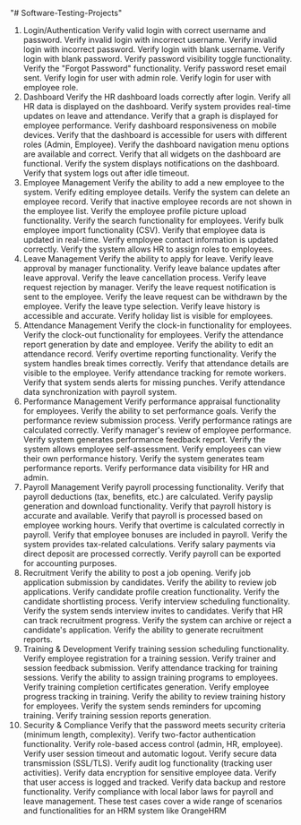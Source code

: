 "# Software-Testing-Projects" 

1. Login/Authentication
Verify valid login with correct username and password.
Verify invalid login with incorrect username.
Verify invalid login with incorrect password.
Verify login with blank username.
Verify login with blank password.
Verify password visibility toggle functionality.
Verify the "Forgot Password" functionality.
Verify password reset email sent.
Verify login for user with admin role.
Verify login for user with employee role.
2. Dashboard
Verify the HR dashboard loads correctly after login.
Verify all HR data is displayed on the dashboard.
Verify system provides real-time updates on leave and attendance.
Verify that a graph is displayed for employee performance.
Verify dashboard responsiveness on mobile devices.
Verify that the dashboard is accessible for users with different roles (Admin, Employee).
Verify the dashboard navigation menu options are available and correct.
Verify that all widgets on the dashboard are functional.
Verify the system displays notifications on the dashboard.
Verify that system logs out after idle timeout.
3. Employee Management
Verify the ability to add a new employee to the system.
Verify editing employee details.
Verify the system can delete an employee record.
Verify that inactive employee records are not shown in the employee list.
Verify the employee profile picture upload functionality.
Verify the search functionality for employees.
Verify bulk employee import functionality (CSV).
Verify that employee data is updated in real-time.
Verify employee contact information is updated correctly.
Verify the system allows HR to assign roles to employees.
4. Leave Management
Verify the ability to apply for leave.
Verify leave approval by manager functionality.
Verify leave balance updates after leave approval.
Verify the leave cancellation process.
Verify leave request rejection by manager.
Verify the leave request notification is sent to the employee.
Verify the leave request can be withdrawn by the employee.
Verify the leave type selection.
Verify leave history is accessible and accurate.
Verify holiday list is visible for employees.
5. Attendance Management
Verify the clock-in functionality for employees.
Verify the clock-out functionality for employees.
Verify the attendance report generation by date and employee.
Verify the ability to edit an attendance record.
Verify overtime reporting functionality.
Verify the system handles break times correctly.
Verify that attendance details are visible to the employee.
Verify attendance tracking for remote workers.
Verify that system sends alerts for missing punches.
Verify attendance data synchronization with payroll system.
6. Performance Management
Verify performance appraisal functionality for employees.
Verify the ability to set performance goals.
Verify the performance review submission process.
Verify performance ratings are calculated correctly.
Verify manager's review of employee performance.
Verify system generates performance feedback report.
Verify the system allows employee self-assessment.
Verify employees can view their own performance history.
Verify the system generates team performance reports.
Verify performance data visibility for HR and admin.
7. Payroll Management
Verify payroll processing functionality.
Verify that payroll deductions (tax, benefits, etc.) are calculated.
Verify payslip generation and download functionality.
Verify that payroll history is accurate and available.
Verify that payroll is processed based on employee working hours.
Verify that overtime is calculated correctly in payroll.
Verify that employee bonuses are included in payroll.
Verify the system provides tax-related calculations.
Verify salary payments via direct deposit are processed correctly.
Verify payroll can be exported for accounting purposes.
8. Recruitment
Verify the ability to post a job opening.
Verify job application submission by candidates.
Verify the ability to review job applications.
Verify candidate profile creation functionality.
Verify the candidate shortlisting process.
Verify interview scheduling functionality.
Verify the system sends interview invites to candidates.
Verify that HR can track recruitment progress.
Verify the system can archive or reject a candidate's application.
Verify the ability to generate recruitment reports.
9. Training & Development
Verify training session scheduling functionality.
Verify employee registration for a training session.
Verify trainer and session feedback submission.
Verify attendance tracking for training sessions.
Verify the ability to assign training programs to employees.
Verify training completion certificates generation.
Verify employee progress tracking in training.
Verify the ability to review training history for employees.
Verify the system sends reminders for upcoming training.
Verify training session reports generation.
10. Security & Compliance
Verify that the password meets security criteria (minimum length, complexity).
Verify two-factor authentication functionality.
Verify role-based access control (admin, HR, employee).
Verify user session timeout and automatic logout.
Verify secure data transmission (SSL/TLS).
Verify audit log functionality (tracking user activities).
Verify data encryption for sensitive employee data.
Verify that user access is logged and tracked.
Verify data backup and restore functionality.
Verify compliance with local labor laws for payroll and leave management.
These test cases cover a wide range of scenarios and functionalities for an HRM system like OrangeHRM
